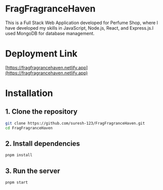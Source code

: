 # FragFragranceHaven

This is a Full Stack Web Application developed for Perfume Shop, where I have developed my skills in JavaScript, Node.js, React, and Express.js.I used MongoDB for database management.

# Deployment Link

[https://fragfragrancehaven.netlify.app](https://fragfragrancehaven.netlify.app)

# Installation

## 1. Clone the repository

```bash
git clone https://github.com/suresh-123/FragFragranceHaven.git
cd FragFragranceHaven
```

## 2. Install dependencies

```bash
pnpm install
```

## 3. Run the server

```bash
pnpm start
```